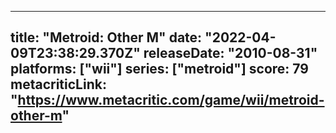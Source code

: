 
---
title: "Metroid: Other M"
date: "2022-04-09T23:38:29.370Z"
releaseDate: "2010-08-31"
platforms: ["wii"]
series: ["metroid"]
score: 79
metacriticLink: "https://www.metacritic.com/game/wii/metroid-other-m"
---
